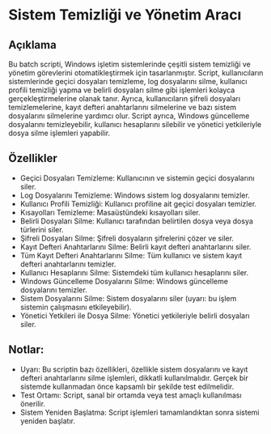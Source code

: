 # Sistem Temizliği ve Yönetim Aracı
## Açıklama

Bu batch scripti, Windows işletim sistemlerinde çeşitli sistem temizliği ve yönetim görevlerini otomatikleştirmek için tasarlanmıştır. Script, kullanıcıların sistemlerinde geçici dosyaları temizleme, log dosyalarını silme, kullanıcı profili temizliği yapma ve belirli dosyaları silme gibi işlemleri kolayca gerçekleştirmelerine olanak tanır. Ayrıca, kullanıcıların şifreli dosyaları temizlemelerine, kayıt defteri anahtarlarını silmelerine ve bazı sistem dosyalarını silmelerine yardımcı olur. Script ayrıca, Windows güncelleme dosyalarını temizleyebilir, kullanıcı hesaplarını silebilir ve yönetici yetkileriyle dosya silme işlemleri yapabilir.


## Özellikler

- Geçici Dosyaları Temizleme: Kullanıcının ve sistemin geçici dosyalarını siler.
- Log Dosyalarını Temizleme: Windows sistem log dosyalarını temizler.
- Kullanıcı Profili Temizliği: Kullanıcı profiline ait geçici dosyaları temizler.
- Kısayolları Temizleme: Masaüstündeki kısayolları siler.
- Belirli Dosyaları Silme: Kullanıcı tarafından belirtilen dosya veya dosya türlerini siler.
- Şifreli Dosyaları Silme: Şifreli dosyaların şifrelerini çözer ve siler.
- Kayıt Defteri Anahtarlarını Silme: Belirli kayıt defteri anahtarlarını siler.
- Tüm Kayıt Defteri Anahtarlarını Silme: Tüm kullanıcı ve sistem kayıt defteri anahtarlarını temizler.
- Kullanıcı Hesaplarını Silme: Sistemdeki tüm kullanıcı hesaplarını siler.
- Windows Güncelleme Dosyalarını Silme: Windows güncelleme dosyalarını temizler.
- Sistem Dosyalarını Silme: Sistem dosyalarını siler (uyarı: bu işlem sistemin çalışmasını etkileyebilir).
- Yönetici Yetkileri ile Dosya Silme: Yönetici yetkileriyle belirli dosyaları siler.



  
## Notlar:

- Uyarı: Bu scriptin bazı özellikleri, özellikle sistem dosyalarını ve kayıt defteri anahtarlarını silme işlemleri, dikkatli kullanılmalıdır. Gerçek bir sistemde kullanmadan önce kapsamlı bir şekilde test edilmelidir.
- Test Ortamı: Script, sanal bir ortamda veya test amaçlı kullanılması önerilir.
- Sistem Yeniden Başlatma: Script işlemleri tamamlandıktan sonra sistemi yeniden başlatır.
